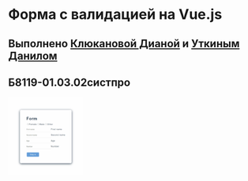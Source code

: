 # Форма с валидацией на Vue.js

## Выполнено [Клюкановой Дианой](https://github.com/alexmasterblack) и [Уткиным Данилом](https://github.com/DanilKlukanov)
## Б8119-01.03.02систпро

<a href="url"><img src="form.gif" width="30%" ></a>
